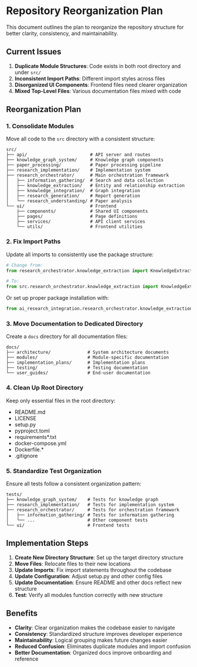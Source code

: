 # Repository Reorganization Plan

This document outlines the plan to reorganize the repository structure for better clarity, consistency, and maintainability.

## Current Issues

1. **Duplicate Module Structures**: Code exists in both root directory and under `src/`
2. **Inconsistent Import Paths**: Different import styles across files
3. **Disorganized UI Components**: Frontend files need clearer organization
4. **Mixed Top-Level Files**: Various documentation files mixed with code

## Reorganization Plan

### 1. Consolidate Modules

Move all code to the `src` directory with a consistent structure:

```
src/
├── api/                        # API server and routes
├── knowledge_graph_system/     # Knowledge graph components
├── paper_processing/           # Paper processing pipeline
├── research_implementation/    # Implementation system
├── research_orchestrator/      # Main orchestration framework
│   ├── information_gathering/  # Search and data collection
│   ├── knowledge_extraction/   # Entity and relationship extraction
│   ├── knowledge_integration/  # Graph integration
│   ├── research_generation/    # Report generation
│   └── research_understanding/ # Paper analysis
└── ui/                         # Frontend 
    ├── components/             # Shared UI components
    ├── pages/                  # Page definitions
    ├── services/               # API client services 
    └── utils/                  # Frontend utilities
```

### 2. Fix Import Paths

Update all imports to consistently use the package structure:

```python
# Change from:
from research_orchestrator.knowledge_extraction import KnowledgeExtractor

# To:
from src.research_orchestrator.knowledge_extraction import KnowledgeExtractor
```

Or set up proper package installation with:

```python
from ai_research_integration.research_orchestrator.knowledge_extraction import KnowledgeExtractor
```

### 3. Move Documentation to Dedicated Directory

Create a `docs` directory for all documentation files:

```
docs/
├── architecture/              # System architecture documents
├── modules/                   # Module-specific documentation
├── implementation_plans/      # Implementation plans
├── testing/                   # Testing documentation
└── user_guides/               # End-user documentation
```

### 4. Clean Up Root Directory

Keep only essential files in the root directory:

- README.md
- LICENSE
- setup.py
- pyproject.toml
- requirements*.txt
- docker-compose.yml
- Dockerfile.*
- .gitignore

### 5. Standardize Test Organization

Ensure all tests follow a consistent organization pattern:

```
tests/
├── knowledge_graph_system/    # Tests for knowledge graph
├── research_implementation/   # Tests for implementation system
├── research_orchestrator/     # Tests for orchestration framework
│   ├── information_gathering/ # Tests for information gathering
│   └── ...                    # Other component tests
└── ui/                        # Frontend tests
```

## Implementation Steps

1. **Create New Directory Structure**: Set up the target directory structure
2. **Move Files**: Relocate files to their new locations
3. **Update Imports**: Fix import statements throughout the codebase
4. **Update Configuration**: Adjust setup.py and other config files
5. **Update Documentation**: Ensure README and other docs reflect new structure
6. **Test**: Verify all modules function correctly with new structure

## Benefits

- **Clarity**: Clear organization makes the codebase easier to navigate
- **Consistency**: Standardized structure improves developer experience
- **Maintainability**: Logical grouping makes future changes easier
- **Reduced Confusion**: Eliminates duplicate modules and import confusion
- **Better Documentation**: Organized docs improve onboarding and reference